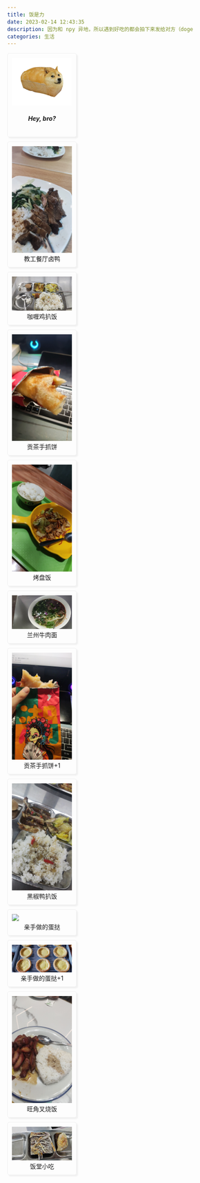 ```yaml
---
title: 饭是力
date: 2023-02-14 12:43:35
description: 因为和 npy 异地，所以遇到好吃的都会拍下来发给对方（doge
categories: 生活
---
```




<style>
.blog_photo_album_grid {
  -webkit-column-count: 3;
  -webkit-column-gap: 10px;
  -webkit-column-fill: auto;
  -moz-column-count: 3;
  -moz-column-gap: 10px;
  -moz-column-fill: auto;
  column-count: 3;
  column-gap: 10px;
  column-fill: auto;
}
.blog_photo_album_block {
  background-color: none;
  display: block;
  padding: 10px;
  word-wrap: break-word;
  margin-bottom: 10px;
  -webkit-column-break-inside: avoid;
  -moz-column-break-inside: avoid;
  column-break-inside: avoid;
  border-style: solid; 
  border-width: 1px; 
  border-radius: 5px;
  border-color: #f0f0f0;
  box-shadow: 3px 3px 3px #f0f0f0;
}
</style>



<div class="blog_photo_album_grid">
  <div class="blog_photo_album_block"><img src="/pictures/photo_album/eat/doge.svg"><h5 align="center">Hey, bro?</h5></div>
  <div class="blog_photo_album_block"><img src="/pictures/photo_album/eat/brine_duck.jpg"><div align="center">教工餐厅卤鸭</div></div>
  <div class="blog_photo_album_block"><img src="/pictures/photo_album/eat/hall_chick_8.jpg"><div align="center">咖喱鸡扒饭</div></div>
  <div class="blog_photo_album_block"><img src="/pictures/photo_album/eat/gongcha_pancake.jpg"><div align="center">贡茶手抓饼</div></div>
  <div class="blog_photo_album_block"><img src="/pictures/photo_album/eat/griddle_braised_rice.jpg"><div align="center">烤盘饭</div></div>
  <div class="blog_photo_album_block"><img src="/pictures/photo_album/eat/lanzhou_beef_noodles.jpg"><div align="center">兰州牛肉面</div></div>
  <div class="blog_photo_album_block"><img src="/pictures/photo_album/eat/gongcha_pancake_1.jpg"><div align="center">贡茶手抓饼+1</div></div>
  <div class="blog_photo_album_block"><img src="/pictures/photo_album/eat/hall_duck_8.jpg"><div align="center">黑椒鸭扒饭</div></div>
  <div class="blog_photo_album_block"><img src="/pictures/photo_album/eat/eggtar.jpg"><div align="center">亲手做的蛋挞</div></div>
  <div class="blog_photo_album_block"><img src="/pictures/photo_album/eat/eggtar_1.jpg"><div align="center">亲手做的蛋挞+1</div></div>
  <div class="blog_photo_album_block"><img src="/pictures/photo_album/eat/chashao.jpg"><div align="center">旺角叉烧饭</div></div>
  <div class="blog_photo_album_block"><img src="/pictures/photo_album/eat/tea_cake.jpg"><div align="center">饭堂小吃</div></div>
</div>
